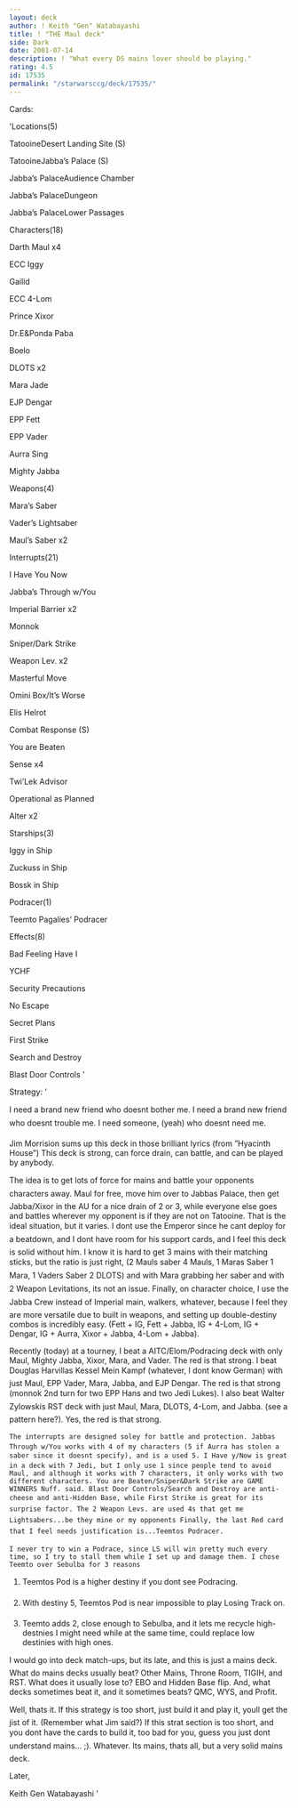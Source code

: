 ```yaml
---
layout: deck
author: ! Keith "Gen" Watabayashi
title: ! "THE Maul deck"
side: Dark
date: 2001-07-14
description: ! "What every DS mains lover should be playing."
rating: 4.5
id: 17535
permalink: "/starwarsccg/deck/17535/"
---
```

Cards: 

'Locations(5)

TatooineDesert Landing Site (S)

TatooineJabba’s Palace (S)

Jabba’s PalaceAudience Chamber

Jabba’s PalaceDungeon

Jabba’s PalaceLower Passages


Characters(18)

Darth Maul x4

ECC Iggy

Gailid

ECC 4-Lom

Prince Xixor

Dr.E&Ponda Paba

Boelo

DLOTS x2

Mara Jade

EJP Dengar

EPP Fett

EPP Vader

Aurra Sing

Mighty Jabba


Weapons(4)

Mara’s Saber

Vader’s Lightsaber

Maul’s Saber x2


Interrupts(21)

I Have You Now

Jabba’s Through w/You

Imperial Barrier x2

Monnok

Sniper/Dark Strike

Weapon Lev. x2

Masterful Move

Omini Box/It’s Worse

Elis Helrot

Combat Response (S)

You are Beaten

Sense x4

Twi’Lek Advisor

Operational as Planned

Alter x2


Starships(3)

Iggy in Ship

Zuckuss in Ship

Bossk in Ship


Podracer(1)

Teemto Pagalies’ Podracer


Effects(8)

Bad Feeling Have I

YCHF

Security Precautions

No Escape

Secret Plans

First Strike

Search and Destroy

Blast Door Controls '

Strategy: '

I need a brand new friend who doesnt bother me. I need a brand new friend who doesnt trouble me. I need someone, (yeah) who doesnt need me.


Jim Morrision sums up this deck in those brilliant lyrics (from ”Hyacinth House”) This deck is strong, can force drain, can battle, and can be played by anybody. 


The idea is to get lots of force for mains and battle your opponents characters away. Maul for free, move him over to Jabbas Palace, then get Jabba/Xixor in the AU for a nice drain of 2 or 3, while everyone else goes and battles wherever my opponent is if they are not on Tatooine. That is the ideal situation, but it varies. I dont use the Emperor since he cant deploy for a beatdown, and I dont have room for his support cards, and I feel this deck is solid without him. I know it is hard to get 3 mains with their matching sticks, but the ratio is just right, (2 Mauls saber  4 Mauls, 1 Maras Saber  1 Mara, 1 Vaders Saber  2 DLOTS) and with Mara grabbing her saber and with 2 Weapon Levitations, its not an issue. Finally, on character choice, I use the Jabba Crew instead of Imperial main, walkers, whatever, because I feel they are more versatile due to built in weapons, and setting up double-destiny combos is incredibly easy. (Fett + IG, Fett + Jabba, IG + 4-Lom, IG + Dengar, IG + Aurra, Xixor + Jabba, 4-Lom + Jabba).


Recently (today) at a tourney, I beat a AITC/Elom/Podracing deck with only Maul, Mighty Jabba, Xixor, Mara, and Vader. The red is that strong. I beat Douglas Harvillas Kessel Mein Kampf (whatever, I dont know German) with just Maul, EPP Vader, Mara, Jabba, and EJP Dengar. The red is that strong (monnok 2nd turn for two EPP Hans and two Jedi Lukes). I also beat Walter Zylowskis RST deck with just Maul, Mara, DLOTS, 4-Lom, and Jabba. (see a pattern here?). Yes, the red is that strong. 

	The interrupts are designed soley for battle and protection. Jabbas Through w/You works with 4 of my characters (5 if Aurra has stolen a saber since it doesnt specify), and is a used 5. I Have y/Now is great in a deck with 7 Jedi, but I only use 1 since people tend to avoid Maul, and although it works with 7 characters, it only works with two different characters. You are Beaten/Sniper&Dark Strike are GAME WINNERS Nuff. said. Blast Door Controls/Search and Destroy are anti-cheese and anti-Hidden Base, while First Strike is great for its surprise factor. The 2 Weapon Levs. are used 4s that get me Lightsabers...be they mine or my opponents Finally, the last Red card that I feel needs justification is...Teemtos Podracer.

	I never try to win a Podrace, since LS will win pretty much every time, so I try to stall them while I set up and damage them. I chose Teemto over Sebulba for 3 reasons

1) Teemtos Pod is a higher destiny if you dont see Podracing.

2) With destiny 5, Teemtos Pod is near impossible to play Losing Track on.

3) Teemto adds 2, close enough to Sebulba, and it lets me recycle high-destnies I might need while at the same time, could replace low destinies with high ones.


I would go into deck match-ups, but its late, and this is just a mains deck. What do mains decks usually beat? Other Mains, Throne Room, TIGIH, and RST. What does it usually lose to? EBO and Hidden Base flip. And, what decks sometimes beat it, and it sometimes beats? QMC, WYS, and Profit.


Well, thats it. If this strategy is too short, just build it and play it, youll get the jist of it. (Remember what Jim said?) If this strat section is too short, and you dont have the cards to build it, too bad for you, guess you just dont understand mains... ;). Whatever. Its mains, thats all, but a very solid mains deck.


Later,


Keith Gen Watabayashi    '
